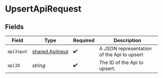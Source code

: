 # UpsertApiRequest


## Fields

| Field                                              | Type                                               | Required                                           | Description                                        |
| -------------------------------------------------- | -------------------------------------------------- | -------------------------------------------------- | -------------------------------------------------- |
| `apiInput`                                         | [shared.ApiInput](../../models/shared/apiinput.md) | :heavy_check_mark:                                 | A JSON representation of the Api to upsert         |
| `apiID`                                            | *string*                                           | :heavy_check_mark:                                 | The ID of the Api to upsert.                       |